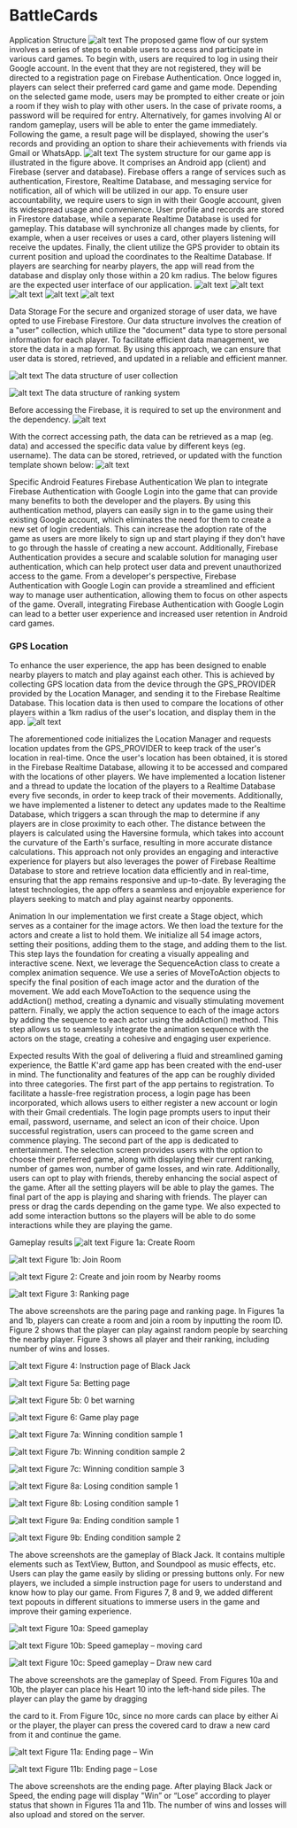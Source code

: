 # BattleCards

Application Structure
![alt text](imgs/imgs/flow.png)
The proposed game flow of our system involves a series of steps to enable users to access and participate in various card games. To begin with, users are required to log in using their Google account. In the event that they are not registered, they will be directed to a registration page on Firebase Authentication. Once logged in, players can select their preferred card game and game mode. Depending on the selected game mode, users may be prompted to either create or join a room if they wish to play with other users. In the case of private rooms, a password will be required for entry. Alternatively, for games involving AI or random gameplay, users will be able to enter the game immediately. Following the game, a result page will be displayed, showing the user's records and providing an option to share their achievements with friends via Gmail or WhatsApp.
![alt text](imgs/image.png)
The system structure for our game app is illustrated in the figure above. It comprises an Android app (client) and Firebase (server and database). Firebase offers a range of services such as authentication, Firestore, Realtime Database, and messaging service for notification, all of which will be utilized in our app. To ensure user accountability, we require users to sign in with their Google account, given its widespread usage and convenience. User profile and records are stored in Firestore database, while a separate Realtime Database is used for gameplay. This database will synchronize all changes made by clients, for example, when a user receives or uses a card, other players listening will receive the updates. Finally, the client utilize the GPS provider to obtain its current position and upload the coordinates to the Realtime Database. If players are searching for nearby players, the app will read from the database and display only those within a 20 km radius.
The below figures are the expected user interface of our application.
![alt text](imgs/image-1.png)
![alt text](imgs/image-2.png)
![alt text](imgs/image-3.png)
![alt text](imgs/image-4.png)
![alt text](imgs/image-5.png)

Data Storage
For the secure and organized storage of user data, we have opted to use Firebase Firestore. Our data structure involves the creation of a "user" collection, which utilize the "document" data type to store personal information for each player. To facilitate efficient data management, we store the data in a map format. By using this approach, we can ensure that user data is stored, retrieved, and updated in a reliable and efficient manner.

![alt text](imgs/image-6.png)
The data structure of user collection

![alt text](imgs/image-7.png)
The data structure of ranking system

Before accessing the Firebase, it is required to set up the environment and the dependency.
![alt text](imgs/image-8.png)

With the correct accessing path, the data can be retrieved as a map (eg. data) and accessed the specific data value by different keys (eg. username). The data can be stored, retrieved, or updated with the function template shown below:
![alt text](imgs/image-9.png)


Specific Android Features
Firebase Authentication
We plan to integrate Firebase Authentication with Google Login into the game that can provide many benefits to both the developer and the players. By using this authentication method, players can easily sign in to the game using their existing Google account, which eliminates the need for them to create a new set of login credentials. This can increase the adoption rate of the game as users are more likely to sign up and start playing if they don't have to go through the hassle of creating a new account. Additionally, Firebase Authentication provides a secure and scalable solution for managing user authentication, which can help protect user data and prevent unauthorized access to the game. From a developer's perspective, Firebase Authentication with Google Login can provide a streamlined and efficient way to manage user authentication, allowing them to focus on other aspects of the game. Overall, integrating Firebase Authentication with Google Login can lead to a better user experience and increased user retention in Android card games.


### GPS Location
To enhance the user experience, the app has been designed to enable nearby players to match and play against each other. This is achieved by collecting GPS location data from the device through the GPS_PROVIDER provided by the Location Manager, and sending it to the Firebase Realtime Database. This location data is then used to compare the locations of other players within a 1km radius of the user's location, and display them in the app.
![alt text](imgs/image-10.png)

The aforementioned code initializes the Location Manager and requests location updates from the GPS_PROVIDER to keep track of the user's location in real-time. Once the user's location has been obtained, it is stored in the Firebase Realtime Database, allowing it to be accessed and compared with the locations of other players.
We have implemented a location listener and a thread to update the location of the players to a Realtime Database every five seconds, in order to keep track of their movements. Additionally, we have implemented a listener to detect any updates made to the Realtime Database, which triggers a scan through the map to determine if any players are in close proximity to each other. The distance between the players is calculated using the Haversine formula, which takes into account the curvature of the Earth's surface, resulting in more accurate distance calculations.
This approach not only provides an engaging and interactive experience for players but also leverages the power of Firebase Realtime Database to store and retrieve location data efficiently and in real-time, ensuring that the app remains responsive and up-to-date. By leveraging the latest technologies, the app offers a seamless and enjoyable experience for players seeking to match and play against nearby opponents.


Animation
In our implementation we first create a Stage object, which serves as a container for the image actors. We then load the texture for the actors and create a list to hold them. We initialize all 54 image actors, setting their positions, adding them to the stage, and adding them to the list. This step lays the foundation for creating a visually appealing and interactive scene.
Next, we leverage the SequenceAction class to create a complex animation sequence. We use a series of MoveToAction objects to specify the final position of each image actor and the duration of the movement. We add each MoveToAction to the sequence using the addAction() method, creating a dynamic and visually stimulating movement pattern.
Finally, we apply the action sequence to each of the image actors by adding the sequence to each actor using the addAction() method. This step allows us to seamlessly integrate the animation sequence with the actors on the stage, creating a cohesive and engaging user experience.


Expected results
With the goal of delivering a fluid and streamlined gaming experience, the Battle K'ard game app has been created with the end-user in mind. The functionality and features of the app can be roughly divided into three categories.
The first part of the app pertains to registration. To facilitate a hassle-free registration process, a login page has been incorporated, which allows users to either register a new account or login with their Gmail credentials. The login page prompts users to input their email, password, username, and select an icon of their choice. Upon successful registration, users can proceed to the game screen and commence playing.
The second part of the app is dedicated to entertainment. The selection screen provides users with the option to choose their preferred game, along with displaying their current ranking, number of games won, number of game losses, and win rate. Additionally, users can opt to play with friends, thereby enhancing the social aspect of the game. After all the setting players will be able to play the games.
The final part of the app is playing and sharing with friends. The player can press or drag the cards depending on the game type. We also expected to add some interaction buttons so the players will be able to do some interactions while they are playing the game.


Gameplay results
![alt text](imgs/image-11.png)
Figure 1a: Create Room

![alt text](imgs/image-12.png)
Figure 1b: Join Room

![alt text](imgs/image-13.png)
Figure 2: Create and join room by Nearby rooms

![alt text](imgs/image-14.png)
Figure 3: Ranking page


The above screenshots are the paring page and ranking page. In Figures 1a and 1b, players can create a room and join a room by inputting the room ID. Figure 2 shows that the player can play against random people by searching the nearby player. Figure 3 shows all player and their ranking, including number of wins and losses.

![alt text](imgs/image-15.png)
Figure 4: Instruction page of Black Jack

![alt text](imgs/image-16.png)
Figure 5a: Betting page

![alt text](imgs/image-17.png)
Figure 5b: 0 bet warning

![alt text](imgs/image-18.png)
Figure 6: Game play page

![alt text](imgs/image-19.png)
Figure 7a: Winning condition sample 1

![alt text](imgs/image-20.png)
Figure 7b: Winning condition sample 2

![alt text](imgs/image-21.png)
Figure 7c: Winning condition sample 3

![alt text](imgs/image-22.png)
Figure 8a: Losing condition sample 1

![alt text](imgs/image-23.png)
Figure 8b: Losing condition sample 1

![alt text](imgs/image-24.png)
Figure 9a: Ending condition sample 1

![alt text](imgs/image-25.png)
Figure 9b: Ending condition sample 2

The above screenshots are the gameplay of Black Jack. It contains multiple elements such as TextView, Button, and Soundpool as music effects, etc. Users can play the game easily by sliding or pressing buttons only. For new players, we included a simple instruction page for users to understand and know how to play our game. From Figures 7, 8 and 9, we added different text popouts in different situations to immerse users in the game and improve their gaming experience.

![alt text](imgs/image-26.png)
Figure 10a: Speed gameplay

![alt text](imgs/image-27.png)
Figure 10b: Speed gameplay – moving card

![alt text](imgs/image-28.png)
Figure 10c: Speed gameplay – Draw new card

The above screenshots are the gameplay of Speed. From Figures 10a and 10b, the player can place his Heart 10 into the left-hand side piles. The player can play the game by dragging

the card to it. From Figure 10c, since no more cards can place by either Ai or the player, the player can press the covered card to draw a new card from it and continue the game.

![alt text](imgs/image-29.png)
Figure 11a: Ending page – Win

![alt text](imgs/image-30.png)
Figure 11b: Ending page – Lose

The above screenshots are the ending page. After playing Black Jack or Speed, the ending page will display "Win” or “Lose” according to player status that shown in Figures 11a and 11b. The number of wins and losses will also upload and stored on the server.